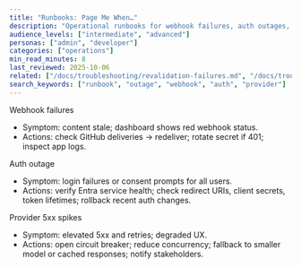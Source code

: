 ```yaml
---
title: "Runbooks: Page Me When…"
description: "Operational runbooks for webhook failures, auth outages, and provider 5xx spikes."
audience_levels: ["intermediate", "advanced"]
personas: ["admin", "developer"]
categories: ["operations"]
min_read_minutes: 8
last_reviewed: 2025-10-06
related: ["/docs/troubleshooting/revalidation-failures.md", "/docs/troubleshooting/auth-errors.md", "/docs/troubleshooting/provider-errors.md"]
search_keywords: ["runbook", "outage", "webhook", "auth", "provider"]
---
```


Webhook failures

- Symptom: content stale; dashboard shows red webhook status.
- Actions: check GitHub deliveries → redeliver; rotate secret if 401; inspect app logs.

Auth outage

- Symptom: login failures or consent prompts for all users.
- Actions: verify Entra service health; check redirect URIs, client secrets, token lifetimes; rollback recent auth changes.

Provider 5xx spikes

- Symptom: elevated 5xx and retries; degraded UX.
- Actions: open circuit breaker; reduce concurrency; fallback to smaller model or cached responses; notify stakeholders.

